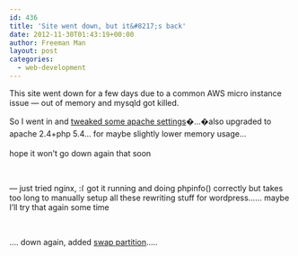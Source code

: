```yaml
---
id: 436
title: 'Site went down, but it&#8217;s back'
date: 2012-11-30T01:43:19+00:00
author: Freeman Man
layout: post
categories:
  - web-development
---
```

This site went down for a few days due to a common AWS micro instance issue &#8212; out of memory and mysqld got killed.

So I went in and [tweaked some apache settings](http://imperialwicket.com/tuning-apache-for-a-low-memory-server-like-aws-micro-ec2-instances)�&#8230;�<span style="line-height: 1.6em;">also upgraded to apache 2.4+php 5.4&#8230; for maybe slightly lower memory usage&#8230;</span>

hope it won&#8217;t go down again that soon

&nbsp;

&#8212; just tried nginx,  <img src="http://i1.wp.com/ycfreeman.com/wp-includes/images/smilies/frownie.png?w=660" alt=":(" class="wp-smiley" style="height: 1em; max-height: 1em;" data-recalc-dims="1" />got it running and doing phpinfo() correctly but takes too long to manually setup all these rewriting stuff for wordpress&#8230;&#8230; maybe I&#8217;ll try that again some time

&nbsp;

&#8230;. down again, added [swap partition](http://randomind.com/tips/how-to-create-swap-partition-on-amazon-aws-micro-instance-linux-2012-08-29)&#8230;..
